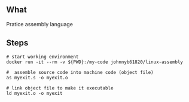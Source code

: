## What
Pratice assembly language

## Steps
```
# start working environment
docker run -it --rm -v ${PWD}:/my-code johnnyb61820/linux-assembly

#  assemble source code into machine code (object file)
as myexit.s -o myexit.o

# link object file to make it executable
ld myexit.o -o myexit
```
